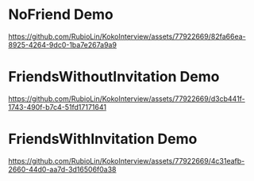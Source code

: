 # NoFriend Demo

https://github.com/RubioLin/KokoInterview/assets/77922669/82fa66ea-8925-4264-9dc0-1ba7e267a9a9

# FriendsWithoutInvitation Demo

https://github.com/RubioLin/KokoInterview/assets/77922669/d3cb441f-1743-490f-b7c4-51fd17171641

# FriendsWithInvitation Demo

https://github.com/RubioLin/KokoInterview/assets/77922669/4c31eafb-2660-44d0-aa7d-3d16506f0a38
